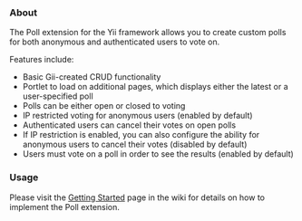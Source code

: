 ### About ###

The Poll extension for the Yii framework allows you to create custom polls for both anonymous and authenticated users to vote on.

Features include:
  * Basic Gii-created CRUD functionality
  * Portlet to load on additional pages, which displays either the latest or a user-specified poll
  * Polls can be either open or closed to voting
  * IP restricted voting for anonymous users (enabled by default)
  * Authenticated users can cancel their votes on open polls
  * If IP restriction is enabled, you can also configure the ability for anonymous users to cancel their votes (disabled by default)
  * Users must vote on a poll in order to see the results (enabled by default)


### Usage ###

Please visit the [Getting Started](http://code.google.com/p/yii-poll/wiki/GettingStarted) page in the wiki for details on how to implement the Poll extension.